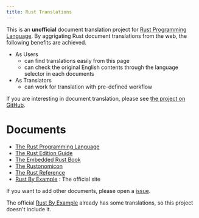 ```yaml
---
title: Rust Translations
---
```


This is an **unofficial** document translation project for [Rust Programming Language](https://rust-lang.org).
By aggrigating Rust document translations from the web, the following benefits are achieved.

* As Users
  * can find translations easily from this page
  * can check the original English contents through the language selector in each documents
* As Translators
  * can work for translation with pre-defined workflow

If you are interesting in document translation, please see [the project on GitHub](https://github.com/rust-lang-translations/doc).

# Documents

* [The Rust Programming Language](https://rust-lang-translations.org/book)
* [The Rust Edition Guide](https://rust-lang-translations.org/edition-guide)
* [The Embedded Rust Book](https://rust-lang-translations.org/embedded-book)
* [The Rustonomicon](https://rust-lang-translations.org/nomicon)
* [The Rust Reference](https://rust-lang-translations.org/reference)
* [Rust By Example](https://doc.rust-lang.org/rust-by-example) : The official site

If you want to add other documents, please open a [issue](https://github.com/rust-lang-translations/doc/issues).

The official [Rust By Example](https://doc.rust-lang.org/rust-by-example) already has some translations, so this project doesn't include it.
